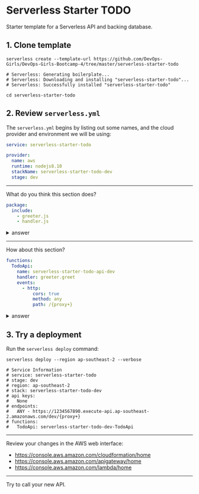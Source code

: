 # Serverless Starter TODO

Starter template for a Serverless API and backing database.

## 1. Clone template

```shell
serverless create --template-url https://github.com/DevOps-Girls/DevOps-Girls-Bootcamp-4/tree/master/serverless-starter-todo

# Serverless: Generating boilerplate...
# Serverless: Downloading and installing "serverless-starter-todo"...
# Serverless: Successfully installed "serverless-starter-todo"

cd serverless-starter-todo
```

## 2. Review `serverless.yml`

The `serverless.yml` begins by listing out some names, and the cloud provider
and environment we will be using:

```yaml
service: serverless-starter-todo

provider:
  name: aws
  runtime: nodejs8.10
  stackName: serverless-starter-todo-dev
  stage: dev
```

---

What do you think this section does?

```yaml
package:
  include:
    - greeter.js
    - handler.js
```

<details><summary>answer</summary>
The package section describes the code files on your computer that need
to be uploaded to AWS, to run on Lambda.
</details>

---

How about this section?

```yaml
functions:
  TodoApi:
    name: serverless-starter-todo-api-dev
    handler: greeter.greet
    events:
      - http:
          cors: true
          method: any
          path: /{proxy+}
```

<details><summary>answer</summary>
The functions section describes a Lambda function that can respond to HTTP
requests.
</details>

## 3. Try a deployment

Run the `serverless deploy` command:

```shell
serverless deploy --region ap-southeast-2 --verbose

# Service Information
# service: serverless-starter-todo
# stage: dev
# region: ap-southeast-2
# stack: serverless-starter-todo-dev
# api keys:
#   None
# endpoints:
#   ANY - https://1234567890.execute-api.ap-southeast-2.amazonaws.com/dev/{proxy+}
# functions:
#   TodoApi: serverless-starter-todo-dev-TodoApi
```

---

Review your changes in the AWS web interface:

- <https://console.aws.amazon.com/cloudformation/home>
- <https://console.aws.amazon.com/apigateway/home>
- <https://console.aws.amazon.com/lambda/home>

---

Try to call your new API.
